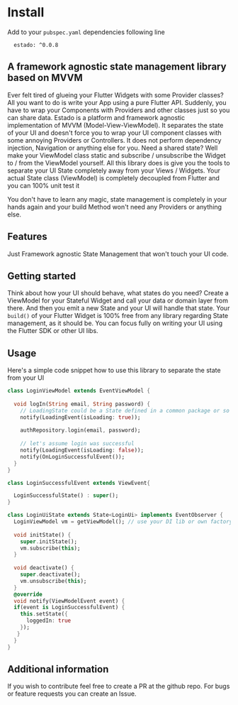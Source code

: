 # Install
Add to your `pubspec.yaml` dependencies following line
```
  estado: ^0.0.8
```

## A framework agnostic state management library based on MVVM
Ever felt tired of glueing your Flutter Widgets with some Provider classes? All you want to do is
write your App using a pure Flutter API. Suddenly, you have to wrap your Components with Providers
and other classes just so you can share data. Estado is a platform and framework agnostic
implementation of MVVM (Model-View-ViewModel). It separates the state of your UI and doesn't force
you to wrap your UI component classes with some annoying Providers or Controllers. It does not
perform dependency injection, Navigation or anything else for you. Need a shared state? Well make
your ViewModel class static and subscribe / unsubscribe the Widget to / from the ViewModel yourself.
All this library does is give you the tools to separate your UI State completely away from your
Views / Widgets. Your actual State class (ViewModel) is completely decoupled from Flutter and you
can 100% unit test it

You don't have to learn any magic, state management is completely in your hands again and
your build Method won't need any Providers or anything else. 


## Features

Just Framework agnostic State Management that won't touch your UI code.

## Getting started

Think about how your UI should behave, what states do you need?
Create a ViewModel for your Stateful Widget and call your data or domain layer from there.
And then you emit a new State and your UI will handle that state. Your `build()` of your Flutter
Widget is 100% free from any library regarding State management, as it should be. You can focus
fully on writing your UI using the Flutter SDK or other UI libs.

## Usage

Here's a simple code snippet how to use this library to separate the state from your UI
```dart
class LoginViewModel extends EventViewModel {
  
  void logIn(String email, String password) {
    // LoadingState could be a State defined in a common package or so
    notify(LoadingEvent(isLoading: true));
    
    authRepository.login(email, password);
    
    // let's assume login was successful
    notify(LoadingEvent(isLoading: false));
    notify(OnLoginSuccessfulEvent());
  }
}

class LoginSuccessfulEvent extends ViewEvent{

  LoginSuccessfulState() : super();
}

class LoginUiState extends State<LoginUi> implements EventObserver {
  LoginViewModel vm = getViewModel(); // use your DI lib or own factory, its up to you
  
  void initState() {
    super.initState();
    vm.subscribe(this);
  }
  
  void deactivate() {
    super.deactivate();
    vm.unsubscribe(this);
  }
  @override
  void notify(ViewModelEvent event) {
  if(event is LoginSuccessfulEvent) {
    this.setState({
      loggedIn: true
    });
   }
  }
}
```

## Additional information

If you wish to contribute feel free to create a PR at the github repo. For bugs or feature requests
you can create an Issue.

